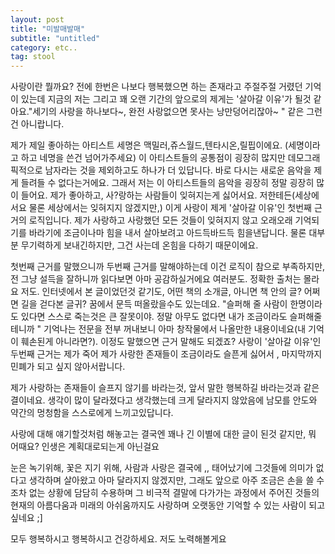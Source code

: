 ```yaml
---
layout: post
title: "미발매발매"
subtitle: "untitled"
category: etc..
tag: stool
---
```


사랑이란 뭘까요?
전에 한번은 나보다 행복했으면 하는 존재라고 주절주절 거렸던 기억이 있는데 지금의 저는 그리고 꽤 오랜 기간의 앞으로의 제게는 '살아갈 이유'가 될것 같아요."세기의 사랑을 하나보다~, 완전 사랑없으면 못사는 낭만덩어리잖아~ " 같은 그런건 아니랍니다.

제가 제일 좋아하는 아티스트 세명은 맥밀러,쥬스월드,텐타시온,릴핍이에요. (세명이라고 하고 네명을 쓴건 넘어가주세요)
이 아티스트들의 공통점이 굉장히 많지만 데모그래픽적으로 남자라는 것을 제외하고도 하나가 더 있답니다. 바로 다시는 새로운 음악을 제게 들려들 수 없다는거에요. 그래서 저는 이 아티스트들의 음악을 굉장히 정말 굉장히 많이 들어요. 제가 좋아하고, 사?랑하는 사람들이 잊혀지는게 싫어서요. 저한테든(세상에서요 물론 세상에서는 잊혀지지 않겠지만,) 이게 사랑이 제게 '살아갈 이유'인 첫번째 근거의 로직입니다. 제가 사랑하고 사랑했던 모든 것들이 잊혀지지 않고 오래오래 기억되기를 바라기에 조금이나마 힘을 내서 살아보려고 아드득바드득 힘을낸답니다. 물론 대부분 무기력하게 보내긴하지만, 그건 사는데 온힘을 다하기 때문이에요.

첫번째 근거를 말했으니까 두번째 근거를 말해야하는데 이건 로직이 참으로 부족하지만, 전 그냥 설득을 잘하니까 읽다보면 아마 공감하실거에요 여러분도. 정확한 출처는 몰라요 저도. 인터넷에서 본 글이었던것 같기도, 어떤 책의 소개글, 아니면 책 안의 글? 어쩌면 길을 걷다본 글귀? 꿈에서 문득 떠올랐을수도 있는데요. "슬퍼해 줄 사람이 한명이라도 있다면 스스로 죽는것은 큰 잘못이야. 정말 아무도 없다면 내가 조금이라도 슬퍼해줄테니까 " 기억나는 전문을 전부 꺼내보니 아마 창작물에서 나올만한 내용이네요(내 기억이 훼손된게 아니라면?). 이정도 말했으면 근거 말해도 되겠죠? 사랑이 '살아갈 이유'인 두번째 근거는 제가 죽어 제가 사랑한 존재들이 조금이라도 슬픈게 싫어서 , 마지막까지 민폐가 되고 싶지 않아서랍니다. 

제가 사랑하는 존재들이 슬프지 않기를 바라는것, 앞서 말한 행복하길 바라는것과 같은 결이네요. 생각이 많이 달라졌다고 생각했는데 크게 달라지지 않았음에 남모를 안도와 약간의 멍청함을 스스로에게 느끼고있답니다.

사랑에 대해 얘기할것처럼 해놓고는 결국엔 꽤나 긴 이별에 대한 글이 된것 같지만, 뭐 어때요? 인생은 계획대로되는게 아닌걸요

눈은 녹기위해, 
꽃은 지기 위해,
사람과 사랑은 결국에             ,,
태어났기에 그것들에 의미가 없다고 생각하며 살아왔고 
아마 달라지지 않겠지만, 그래도 앞으로 아주 조금은
손을 쓸 수 조차 없는 상황에 담담히 수용하며 그 비극적 결말에 다가가는 과정에서 주어진 것들의 현재의 아름다움과 미래의 아쉬움까지도 사랑하며 오랫동안 기억할 수 있는 사람이 되고싶네요 ;] 

모두 행복하시고 행복하시고 건강하세요. 
저도 노력해볼게요